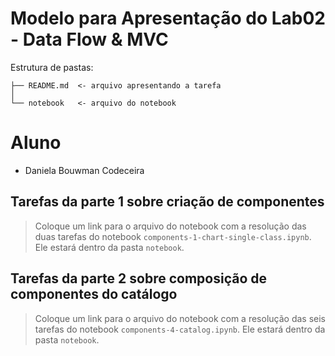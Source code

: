 # Modelo para Apresentação do Lab02 - Data Flow & MVC

Estrutura de pastas:

~~~
├── README.md  <- arquivo apresentando a tarefa
│
└── notebook   <- arquivo do notebook
~~~

# Aluno
* Daniela Bouwman Codeceira

## Tarefas da parte 1 sobre criação de componentes

> Coloque um link para o arquivo do notebook com a resolução das duas tarefas do notebook `components-1-chart-single-class.ipynb`. Ele estará dentro da pasta `notebook`.

## Tarefas da parte 2 sobre composição de componentes do catálogo

> Coloque um link para o arquivo do notebook com a resolução das seis tarefas do notebook `components-4-catalog.ipynb`. Ele estará dentro da pasta `notebook`.
